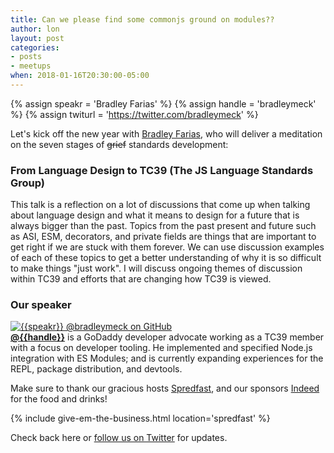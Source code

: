 ```yaml
---
title: Can we please find some commonjs ground on modules??
author: lon
layout: post
categories:
- posts
- meetups
when: 2018-01-16T20:30:00-05:00
---
```


{% assign speakr = 'Bradley Farias' %}
{% assign handle = 'bradleymeck' %}
{% assign twiturl = 'https://twitter.com/bradleymeck' %}

Let's kick off the new year with [Bradley Farias](https://github.com/bmeck), who
will deliver a meditation on the seven stages of ~~grief~~ standards
development:

### From Language Design to TC39 (The JS Language Standards Group)

This talk is a reflection on a lot of discussions that come up when talking
about language design and what it means to design for a future that is always
bigger than the past. Topics from the past present and future such as ASI, ESM,
decorators, and private fields are things that are important to get right if we
are stuck with them forever. We can use discussion examples of each of these
topics to get a better understanding of why it is so difficult to make things
"just work". I will discuss ongoing themes of discussion within TC39 and efforts
that are changing how TC39 is viewed.

### Our speaker

<div class="media-object speaker-bio">
  <a href="https://github.com/bmeck">
    <img alt="{{speakr}} @bradleymeck on GitHub"
      src="https://avatars1.githubusercontent.com/u/234659?s=400&v=4" />
  </a>
  <div>
  <a href="{{twiturl}}"><strong>@{{handle}}</strong></a>
  is a GoDaddy developer advocate working as a TC39 member with a focus on
  developer tooling. He implemented and specified Node.js integration with ES
  Modules; and is currently expanding experiences for the REPL, package
  distribution, and devtools.
  </div>
</div>

Make sure to thank our gracious hosts [Spredfast][], and our sponsors
[Indeed][] for the food and drinks!

{% include give-em-the-business.html location='spredfast' %}

Check back here or <a href="{{ site.twitter.url }}">follow us on Twitter</a>
for updates.

[Indeed]: https://www.indeed.jobs/
[Spredfast]: https://www.spredfast.com/
